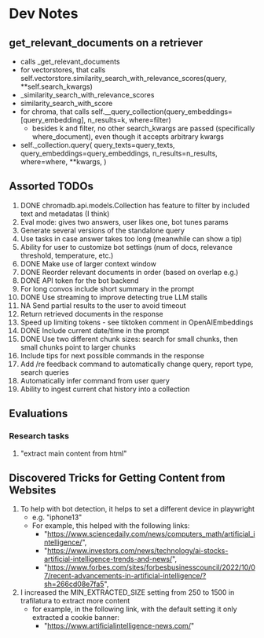 # Dev Notes

## get_relevant_documents on a retriever

- calls _get_relevant_documents
- for vectorstores, that calls self.vectorstore.similarity_search_with_relevance_scores(query, **self.search_kwargs)
- _similarity_search_with_relevance_scores
- similarity_search_with_score
- for chroma, that calls self.__query_collection(query_embeddings=[query_embedding], n_results=k, where=filter)
  - besides k and filter, no other search_kwargs are passed (specifically where_document),
    even though it accepts arbitrary kwargs
- self._collection.query(
            query_texts=query_texts,
            query_embeddings=query_embeddings,
            n_results=n_results,
            where=where,
            **kwargs,
        )

## Assorted TODOs

1. DONE chromadb.api.models.Collection has feature to filter by included text and metadatas (I think)
2. Eval mode: gives two answers, user likes one, bot tunes params
3. Generate several versions of the standalone query
4. Use tasks in case answer takes too long (meanwhile can show a tip)
5. Ability for user to customize bot settings (num of docs, relevance threshold, temperature, etc.)
6. DONE Make use of larger context window
7. DONE Reorder relevant documents in order (based on overlap e.g.)
8. DONE API token for the bot backend
9. For long convos include short summary in the prompt
10. DONE Use streaming to improve detecting true LLM stalls
11. NA Send partial results to the user to avoid timeout
12. Return retrieved documents in the response
13. Speed up limiting tokens - see tiktoken comment in OpenAIEmbeddings
14. DONE Include current date/time in the prompt
15. DONE Use two different chunk sizes: search for small chunks, then small chunks point to larger chunks
16. Include tips for next possible commands in the response
17. Add /re feedback command to automatically change query, report type, search queries 
18. Automatically infer command from user query
19. Ability to ingest current chat history into a collection

## Evaluations

### Research tasks

1. "extract main content from html"

## Discovered Tricks for Getting Content from Websites

1. To help with bot detection, it helps to set a different device in playwright
    - e.g. "iphone13"
    - For example, this helped with the following links:
        - "https://www.sciencedaily.com/news/computers_math/artificial_intelligence/",
        - "https://www.investors.com/news/technology/ai-stocks-artificial-intelligence-trends-and-news/",
        - "https://www.forbes.com/sites/forbesbusinesscouncil/2022/10/07/recent-advancements-in-artificial-intelligence/?sh=266cd08e7fa5",
2. I increased the MIN_EXTRACTED_SIZE setting from 250 to 1500 in trafilatura to extract more content
    - for example, in the following link, with the default setting it only extracted a cookie banner:
        - "https://www.artificialintelligence-news.com/"
